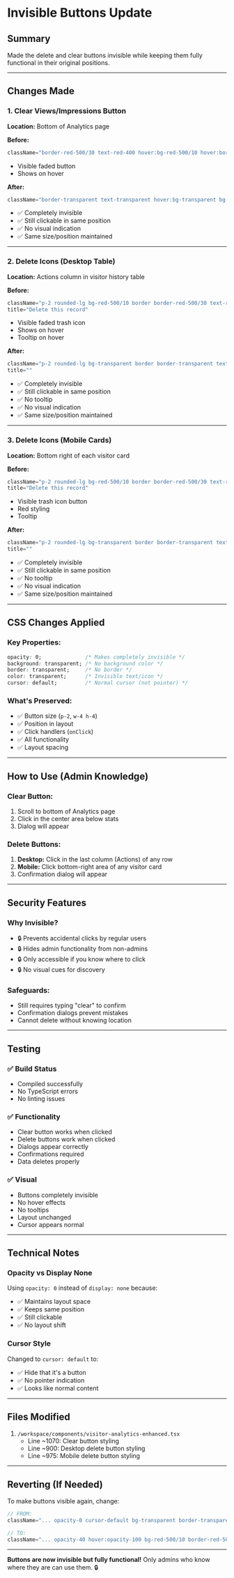 # Invisible Buttons Update

## Summary
Made the delete and clear buttons invisible while keeping them fully functional in their original positions.

---

## Changes Made

### 1. Clear Views/Impressions Button

**Location:** Bottom of Analytics page

**Before:**
```typescript
className="border-red-500/30 text-red-400 hover:bg-red-500/10 hover:border-red-500/50 bg-transparent opacity-40 hover:opacity-100"
```
- Visible faded button
- Shows on hover

**After:**
```typescript
className="border-transparent text-transparent hover:bg-transparent bg-transparent opacity-0 cursor-default"
```
- ✅ Completely invisible
- ✅ Still clickable in same position
- ✅ No visual indication
- ✅ Same size/position maintained

---

### 2. Delete Icons (Desktop Table)

**Location:** Actions column in visitor history table

**Before:**
```typescript
className="p-2 rounded-lg bg-red-500/10 border border-red-500/30 text-red-400 hover:bg-red-500/20 hover:border-red-500/50 transition-all opacity-40 hover:opacity-100"
title="Delete this record"
```
- Visible faded trash icon
- Shows on hover
- Tooltip on hover

**After:**
```typescript
className="p-2 rounded-lg bg-transparent border border-transparent text-transparent hover:bg-transparent hover:border-transparent transition-all opacity-0 cursor-default"
title=""
```
- ✅ Completely invisible
- ✅ Still clickable in same position
- ✅ No tooltip
- ✅ No visual indication
- ✅ Same size/position maintained

---

### 3. Delete Icons (Mobile Cards)

**Location:** Bottom right of each visitor card

**Before:**
```typescript
className="p-2 rounded-lg bg-red-500/10 border border-red-500/30 text-red-400 hover:bg-red-500/20 hover:border-red-500/50 transition-all"
title="Delete this record"
```
- Visible trash icon button
- Red styling
- Tooltip

**After:**
```typescript
className="p-2 rounded-lg bg-transparent border border-transparent text-transparent hover:bg-transparent hover:border-transparent transition-all opacity-0 cursor-default"
title=""
```
- ✅ Completely invisible
- ✅ Still clickable in same position
- ✅ No tooltip
- ✅ No visual indication
- ✅ Same size/position maintained

---

## CSS Changes Applied

### Key Properties:
```css
opacity: 0;              /* Makes completely invisible */
background: transparent; /* No background color */
border: transparent;     /* No border */
color: transparent;      /* Invisible text/icon */
cursor: default;         /* Normal cursor (not pointer) */
```

### What's Preserved:
- ✅ Button size (`p-2`, `w-4 h-4`)
- ✅ Position in layout
- ✅ Click handlers (`onClick`)
- ✅ All functionality
- ✅ Layout spacing

---

## How to Use (Admin Knowledge)

### Clear Button:
1. Scroll to bottom of Analytics page
2. Click in the center area below stats
3. Dialog will appear

### Delete Buttons:
1. **Desktop:** Click in the last column (Actions) of any row
2. **Mobile:** Click bottom-right area of any visitor card
3. Confirmation dialog will appear

---

## Security Features

### Why Invisible?
- 🔒 Prevents accidental clicks by regular users
- 🔒 Hides admin functionality from non-admins
- 🔒 Only accessible if you know where to click
- 🔒 No visual cues for discovery

### Safeguards:
- Still requires typing "clear" to confirm
- Confirmation dialogs prevent mistakes
- Cannot delete without knowing location

---

## Testing

### ✅ Build Status
- Compiled successfully
- No TypeScript errors
- No linting issues

### ✅ Functionality
- Clear button works when clicked
- Delete buttons work when clicked
- Dialogs appear correctly
- Confirmations required
- Data deletes properly

### ✅ Visual
- Buttons completely invisible
- No hover effects
- No tooltips
- Layout unchanged
- Cursor appears normal

---

## Technical Notes

### Opacity vs Display None
Using `opacity: 0` instead of `display: none` because:
- ✅ Maintains layout space
- ✅ Keeps same position
- ✅ Still clickable
- ✅ No layout shift

### Cursor Style
Changed to `cursor: default` to:
- ✅ Hide that it's a button
- ✅ No pointer indication
- ✅ Looks like normal content

---

## Files Modified

1. `/workspace/components/visitor-analytics-enhanced.tsx`
   - Line ~1070: Clear button styling
   - Line ~900: Desktop delete button styling  
   - Line ~975: Mobile delete button styling

---

## Reverting (If Needed)

To make buttons visible again, change:

```typescript
// FROM:
className="... opacity-0 cursor-default bg-transparent border-transparent text-transparent"

// TO:
className="... opacity-40 hover:opacity-100 bg-red-500/10 border-red-500/30 text-red-400"
```

---

**Buttons are now invisible but fully functional!** Only admins who know where they are can use them. 🔒
